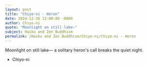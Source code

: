 ```yaml
---
layout: post
title: "Chiyo-ni - Heron"
date: 2024-12-30 12:00:00 -0000
author: Chiyo-ni
quote: "Moonlight on still lake—"
subject: Haiku and Zen Buddhism
permalink: /Haiku and Zen Buddhism/Chiyo-ni/Chiyo-ni - Heron
---
```


Moonlight on still lake—
a solitary heron's call
breaks the quiet night.

- Chiyo-ni
